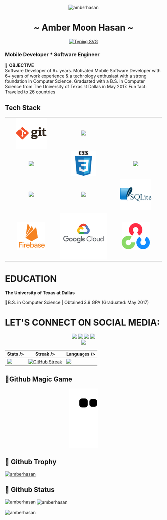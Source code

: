 

<!--  This is banner code  
<img style="height:365px;width:100%" src="https://github.com/enggfaisal/enggfaisal/blob/main/Yellow%20and%20White%20Geometric%20%20Business%20Facebook%20Cover.png" type="image">

-->

<!--  This is Profile View code    -->
<p align="center"> <img src="https://komarev.com/ghpvc/?username=amberhasan&label=Profile%20views&color=0e75b6&style=flat" alt="amberhasan" /> </p>

<div align="center">
    <h1>~ Amber Moon Hasan ~<a href="#"></h1>
</div>

<p align="center">
<a href="https://git.io/typing-svg"><img src="https://readme-typing-svg.herokuapp.com?font=Fira+Code&pause=1000&width=435&lines=Mobile+Developer+*+Software+Engineer+II;B.S.+in+Computer+Science+*+Honors" alt="Typing SVG" /></a> 
</p>

### Mobile Developer * Software Engineer
 🎯 <b>OBJECTIVE </b> <br>
Software Developer of 6+ years. 
Motivated Mobile Software Developer with 6+ years of work experience & a technology enthusiast with a strong foundation in Computer Science. 
Graduated with a B.S. in Computer Science from The University of Texas at Dallas in May 2017.
Fun fact: Traveled to 26 countries


<!--  The Language You Know -->

<h2>Tech Stack</h2>

<table width="80%">
<tr>
 <td align='center' width="200">
        <img src="https://github.com/devicons/devicon/blob/master/icons/git/git-original-wordmark.svg" width="100">
    </td>
 <td align='center' width="200">
        <img src="https://www.vectorlogo.zone/logos/reactjs/reactjs-ar21.svg">
    </td>

</tr>

<tr>
    <td align='center' width="200">
        <img src="https://upload.wikimedia.org/wikipedia/commons/thumb/3/38/HTML5_Badge.svg/600px-HTML5_Badge.svg.png"  width="70">
    </td>
    <td align='center' width="200">
        <img src="https://raw.githubusercontent.com/devicons/devicon/0d6c64dbbf311879f7d563bfc3ccf559f9ed111c/icons/css3/css3-original-wordmark.svg" width="80">
    </td>
     <td align='center' width="200">
        <img src="https://github.com/abranhe/programming-languages-logos/blob/master/src/javascript/javascript.svg" width="90">
    </td>
</tr>

<tr>
    <td align='center' width="200">
        <img src="https://camo.githubusercontent.com/2b97405ead6d87cffc71126648f74f034ab9b77525453aaac85ca79248532854/68747470733a2f2f766567696269742e636f6d2f77702d636f6e74656e742f75706c6f6164732f323031382f30352f657870726573736a732e706e67" >
    </td>
  <td align='center' width="200">
        <img src="https://download.logo.wine/logo/MySQL/MySQL-Logo.wine.png" >
    </td>
    <td align='center' width="200">
        <img src="https://github.com/devicons/devicon/blob/master/icons/sqlite/sqlite-original-wordmark.svg" width="100">
    </td>
</tr>

<tr>
    <td align='center' width="200">
        <img src="https://github.com/devicons/devicon/blob/master/icons/firebase/firebase-plain-wordmark.svg"  width="90">
    </td>
 <td align='center' width="200">
        <img src="https://github.com/devicons/devicon/blob/master/icons/googlecloud/googlecloud-original-wordmark.svg" width="150">
    </td>
    <td align='center' width="200">
        <img src="https://github.com/devicons/devicon/blob/master/icons/opencv/opencv-original.svg" width="90">
    </td>
</tr>
</table>



<!--  your information personal-->

# EDUCATION
<p><b>The University of Texas at Dallas </b> </p> 
<p>🥇B.S. in Computer Science | Obtained 3.9 GPA  (Graduated: May 2017)</p>

	

<div> 
</div>

# LET'S CONNECT ON SOCIAL MEDIA:

<!--  social links -->

<p align="center">
<a href="https://www.linkedin.com/in/#/"><img src="https://img.shields.io/badge/-amber%20hasan-0077B5?style=flat&logo=Linkedin&logoColor=white"/></a>
<a href="mailto:#@gmail.com"><img src="https://img.shields.io/badge/-amberhasan.gmail-D14836?style=flat&logo=Gmail&logoColor=white"/></a>
<a href="https://www.instagram.com/#/"><img src="https://img.shields.io/badge/-@amberhasan-E4405F?style=flat&logo=Instagram&logoColor=white"/></a>
<a href="https://#.me/"><img src="https://img.shields.io/badge/-Portfolio-blueviolet?style=blueviolet&logo=appveyor&logoColor=white"/></a>
<br>
<a href="https://leetcode.com/#/"><img src="https://img.shields.io/badge/dynamic/json?style=for-the-badge&labelColor=black&color=%23ffa116&label=amberhasan&query=solvedOverTotal&url=https%3A%2F%2Fleetcode-badge.vercel.app%2Fapi%2Fusers%2Fatiq-ur&logo=leetcode&logoColor=yellow"/></a>
 </p>



| Stats />                                                                                            | Streak />                                                                                                                                                                               | Languages />                                                                                                     
|-----------------------------------------------------------------------------------------------------|-----------------------------------------------------------------------------------------------------------------------------------------------------------------------------------------|------------------------------------------------------------------------------------------------------------------|
| ![](https://github-profile-summary-cards.vercel.app/api/cards/stats?username=atiq-ur&theme=gruvbox) | [![GitHub Streak](https://streak-stats.demolab.com/?user=atiq-ur&theme=gruvbox&hide_border=true&border_radius=32&date_format=j%20M%5B%20Y%5D&ring=888888)](https://git.io/streak-stats) | ![](https://github-profile-summary-cards.vercel.app/api/cards/repos-per-language?username=amberhasan&theme=gruvbox) |


<!--  game -->

## 🐛Github Magic Game

<p align="center">
  <img src="https://github.com/saadfareed/saadfareed/raw/output/github-contribution-grid-snake.svg" alt="snake"></center>
</p>


<!--  Troffy -->
## 🥇 Github Trophy
<p align="left"> <a href="https://github.com/ryo-ma/github-profile-trophy"><img src="https://github-profile-trophy.vercel.app/?username=amberhasan" alt="amberhasan" /></a> </p>

<!--  Github Status -->
## 🎯 Github Status
<p><img align="left" src="https://github-readme-stats.vercel.app/api/top-langs?username=amberhasan&show_icons=true&locale=en&layout=compact" alt="amberhasan" /></p>
<p>&nbsp;<img align="center" src="https://github-readme-stats.vercel.app/api?username=amberhasan&show_icons=true&locale=en" alt="amberhasan" /></p>
<p><img align="center" src="https://github-readme-streak-stats.herokuapp.com/?user=amberhasan&" alt="amberhasan" /></p>

